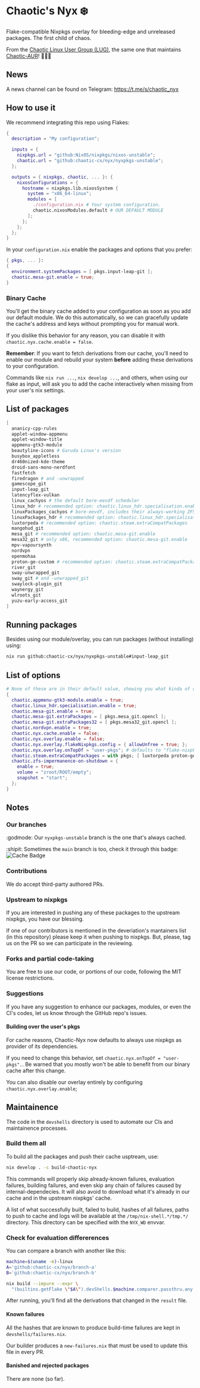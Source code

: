 # Chaotic's Nyx ❄️

Flake-compatible Nixpkgs overlay for bleeding-edge and unreleased packages. The first child of chaos.

From the [Chaotic Linux User Group (LUG)](https://github.com/chaotic-cx), the same one that maintains [Chaotic-AUR](https://github.com/chaotic-aur)! 🧑🏻‍💻

## News

A news channel can be found on Telegram: https://t.me/s/chaotic_nyx

## How to use it

We recommend integrating this repo using Flakes:

```nix
{
  description = "My configuration";

  inputs = {
    nixpkgs.url = "github:NixOS/nixpkgs/nixos-unstable";
    chaotic.url = "github:chaotic-cx/nyx/nyxpkgs-unstable";
  };

  outputs = { nixpkgs, chaotic, ... }: {
    nixosConfigurations = {
      hostname = nixpkgs.lib.nixosSystem {
        system = "x86_64-linux";
        modules = [
          ./configuration.nix # Your system configuration.
          chaotic.nixosModules.default # OUR DEFAULT MODULE
        ];
      };
    };
  };
}
```

In your `configuration.nix` enable the packages and options that you prefer:

```nix
{ pkgs, ... }:
{
  environment.systemPackages = [ pkgs.input-leap-git ];
  chaotic.mesa-git.enable = true;
}
```

### Binary Cache

You'll get the binary cache added to your configuration as soon as you add our default module.
We do this automatically, so we can gracefully update the cache's address and keys without prompting you for manual work.

If you dislike this behavior for any reason, you can disable it with `chaotic.nyx.cache.enable = false`.

**Remember**: If you want to fetch derivations from our cache, you'll need to enable our module and rebuild your system **before** adding these derivations to your configuration.

Commands like `nix run ...`, `nix develop ...`, and others, when using our flake as input, will ask you to add the cache interactively when missing from your user's nix settings.

## List of packages

```nix
[
  ananicy-cpp-rules
  applet-window-appmenu
  applet-window-title
  appmenu-gtk3-module
  beautyline-icons # Garuda Linux's version
  busybox_appletless
  dr460nized-kde-theme
  droid-sans-mono-nerdfont
  fastfetch
  firedragon # and -unwrapped
  gamescope_git
  input-leap_git
  latencyflex-vulkan
  linux_cachyos # the default bore-eevdf scheduler
  linux_hdr # recommended option: chaotic.linux_hdr.specialisation.enable
  linuxPackages_cachyos # bore-eevdf, includes their always-working ZFS module
  linuxPackages_hdr # recommended option: chaotic.linux_hdr.specialisation.enable
  luxtorpeda # recommended option: chaotic.steam.extraCompatPackages
  mangohud_git
  mesa_git # recommended option: chaotic.mesa-git.enable
  mesa32_git # only x86, recommended option: chaotic.mesa-git.enable
  mpv-vapoursynth
  nordvpn
  openmohaa
  proton-ge-custom # recommended option: chaotic.steam.extraCompatPackages
  river_git
  sway-unwrapped_git
  sway_git # and -unwrapped_git
  swaylock-plugin_git
  waynergy_git
  wlroots_git
  yuzu-early-access_git
]
```

## Running packages

Besides using our module/overlay, you can run packages (without installing) using:

```sh
nix run github:chaotic-cx/nyx/nyxpkgs-unstable#input-leap_git
```

## List of options

```nix
# None of these are in their default value, showing you what kinda of change is possible.
{
  chaotic.appmenu-gtk3-module.enable = true;
  chaotic.linux_hdr.specialisation.enable = true;
  chaotic.mesa-git.enable = true;
  chaotic.mesa-git.extraPackages = [ pkgs.mesa_git.opencl ];
  chaotic.mesa-git.extraPackages32 = [ pkgs.mesa32_git.opencl ];
  chaotic.nordvpn.enable = true;
  chaotic.nyx.cache.enable = false;
  chaotic.nyx.overlay.enable = false;
  chaotic.nyx.overlay.flakeNixpkgs.config = { allowUnfree = true; };
  chaotic.nyx.overlay.onTopOf = "user-pkgs"; # defaults to "flake-nixpkgs"
  chaotic.steam.extraCompatPackages = with pkgs; [ luxtorpeda proton-ge-custom ];
  chaotic.zfs-impermanence-on-shutdown = {
    enable = true;
    volume = "zroot/ROOT/empty";
    snapshot = "start";
  };
}
```

## Notes

### Our branches

:godmode: Our `nyxpkgs-unstable` branch is the one that's always cached.

:shipit: Sometimes the `main` branch is too, check it through this badge: ![Cache Badge](https://github.com/chaotic-cx/nyx/actions/workflows/build.yml/badge.svg)

### Contributions

We do accept third-party authored PRs.

### Upstream to nixpkgs

If you are interested in pushing any of these packages to the upstream nixpkgs, you have our blessing.

If one of our contributors is mentioned in the deveriation's mantainers list (in this repository) please keep it when pushing to nixpkgs. But, please, tag us on the PR so we can participate in the reviewing.

### Forks and partial code-taking

You are free to use our code, or portions of our code, following the MIT license restrictions.

### Suggestions

If you have any suggestion to enhance our packages, modules, or even the CI's codes, let us know through the GitHub repo's issues.

#### Building over the user's pkgs

For cache reasons, Chaotic-Nyx now defaults to always use nixpkgs as provider of its dependencies.

If you need to change this behavior, set `chaotic.nyx.onTopOf = "user-pkgs".`. Be warned that you mostly won't be able to benefit from our binary cache after this change.

You can also disable our overlay entirely by configuring `chaotic.nyx.overlay.enable`;

## Maintainence

The code in the `devshells` directory is used to automate our CIs and maintainence processes.

### Build them all

To build all the packages and push their cache usptream, use:

```sh
nix develop . -c build-chaotic-nyx
```

This commands will properly skip already-known failures, evaluation failures, building failures, and even skip any chain of failures caused by internal-dependecies. It will also avoid to download what it's already in our cache and in the upstream nixpkgs' cache.

A list of what successfully built, failed to build, hashes of all failures, paths to push to cache and logs will be available at the `/tmp/nix-shell.*/tmp.*/` directory. This directory can be specified with the `NYX_WD` envvar.

### Check for evaluation differerences

You can compare a branch with another like this:

```bash
machine=$(uname -m)-linux
A='github:chaotic-cx/nyx/branch-a'
B='github:chaotic-cx/nyx/branch-b'

nix build --impure --expr \
  "(builtins.getFlake \"$A\").devShells.$machine.comparer.passthru.any \"$B\""
```

After running, you'll find all the derivations that changed in the `result` file.

#### Known failures

All the hashes that are known to produce build-time failures are kept in `devshells/failures.nix`.

Our builder produces a `new-failures.nix` that must be used to update this file in every PR.

#### Banished and rejected packages

There are none (so far).
